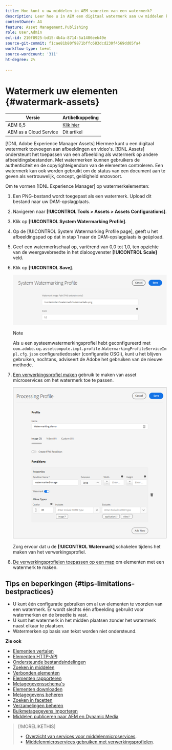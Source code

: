 ```yaml
---
title: Hoe kunt u uw middelen in AEM voorzien van een watermerk?
description: Leer hoe u in AEM een digitaal watermerk aan uw middelen kunt toevoegen. Met watermerken kunnen gebruikers de authenticiteit en de copyrighteigendom van de elementen controleren.
contentOwner: AG
feature: Asset Management,Publishing
role: User,Admin
exl-id: 210f8925-bd15-4b4a-8714-5a1486eeb49e
source-git-commit: f1cae81b80f9871bffc683dcd230f4569dd05fa4
workflow-type: tm+mt
source-wordcount: '311'
ht-degree: 2%

---
```


# Watermerk uw elementen {#watermark-assets}

| Versie | Artikelkoppeling |
| -------- | ---------------------------- |
| AEM 6,5 | [Klik hier](https://experienceleague.adobe.com/docs/experience-manager-65/assets/administer/watermarking.html) |
| AEM as a Cloud Service | Dit artikel |

[!DNL Adobe Experience Manager Assets] Hiermee kunt u een digitaal watermerk toevoegen aan afbeeldingen en video&#39;s. [!DNL Assets] ondersteunt het toepassen van een afbeelding als watermerk op andere afbeeldingsbestanden. Met watermerken kunnen gebruikers de authenticiteit en de copyrighteigendom van de elementen controleren. Een watermerk kan ook worden gebruikt om de status van een document aan te geven als vertrouwelijk, concept, geldigheid enzovoort.

Om te vormen [!DNL Experience Manager] op watermerkelementen:

1. Een PNG-bestand wordt toegepast als een watermerk. Upload dit bestand naar uw DAM-opslagplaats.

1. Navigeren naar **[!UICONTROL Tools > Assets > Assets Configurations]**.

1. Klik op **[!UICONTROL System Watermarking Profile]**.

1. Op de [!UICONTROL System Watermarking Profile page], geeft u het afbeeldingspad op dat in stap 1 naar de DAM-opslagplaats is geüpload.

1. Geef een watermerkschaal op, variërend van 0,0 tot 1,0, ten opzichte van de weergavebreedte in het dialoogvenster **[!UICONTROL Scale]** veld.

1. Klik op **[!UICONTROL Save]**.

   ![Detector van duplicatie van middelen](assets/system-watermarking-profile.png)

   >[!NOTE]
   >
   >Als u een systeemwatermerkingsprofiel hebt geconfigureerd met `com.adobe.cq.assetcompute.impl.profile.WatermarkingProfileServiceImpl.cfg.json` configuratiedossier (configuratie OSGi), kunt u het blijven gebruiken, nochtans, adviseert de Adobe het gebruiken van de nieuwe methode.


1. [Een verwerkingsprofiel maken](/help/assets/asset-microservices-configure-and-use.md#create-custom-profile) gebruik te maken van asset microservices om het watermerk toe te passen.

   ![Middelverwerkingsprofiel om watermerk te maken](assets/watermark-processing-profile.png)

   Zorg ervoor dat u de **[!UICONTROL Watermark]** schakelen tijdens het maken van het verwerkingsprofiel.

1. [De verwerkingsprofielen toepassen op een map](/help/assets/asset-microservices-configure-and-use.md#use-profiles) om elementen met een watermerk te maken.

## Tips en beperkingen {#tips-limitations-bestpractices}

* U kunt één configuratie gebruiken om al uw elementen te voorzien van een watermerk. Er wordt slechts één afbeelding gebruikt voor watermerken en de breedte is vast.
* U kunt het watermerk in het midden plaatsen zonder het watermerk naast elkaar te plaatsen.
* Watermerken op basis van tekst worden niet ondersteund.

**Zie ook**

* [Elementen vertalen](translate-assets.md)
* [Elementen HTTP-API](mac-api-assets.md)
* [Ondersteunde bestandsindelingen](file-format-support.md)
* [Zoeken in middelen](search-assets.md)
* [Verbonden elementen](use-assets-across-connected-assets-instances.md)
* [Elementen rapporteren](asset-reports.md)
* [Metagegevensschema&#39;s](metadata-schemas.md)
* [Elementen downloaden](download-assets-from-aem.md)
* [Metagegevens beheren](manage-metadata.md)
* [Zoeken in facetten](search-facets.md)
* [Verzamelingen beheren](manage-collections.md)
* [Bulkmetagegevens importeren](metadata-import-export.md)
* [Middelen publiceren naar AEM en Dynamic Media](/help/assets/publish-assets-to-aem-and-dm.md)

>[!MORELIKETHIS]
>
>* [Overzicht van services voor middelenmicroservices](/help/assets/asset-microservices-overview.md).
>* [Middelenmicroservices gebruiken met verwerkingsprofielen](/help/assets/asset-microservices-configure-and-use.md).
